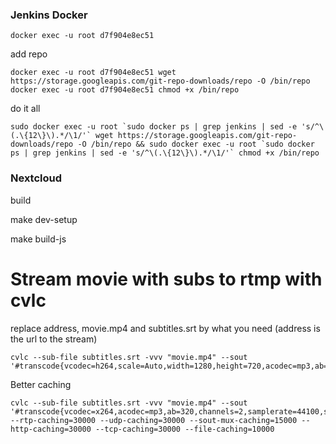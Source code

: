 ### Jenkins Docker
```
docker exec -u root d7f904e8ec51
```

add repo

```
docker exec -u root d7f904e8ec51 wget https://storage.googleapis.com/git-repo-downloads/repo -O /bin/repo
docker exec -u root d7f904e8ec51 chmod +x /bin/repo
```

do it all


```
sudo docker exec -u root `sudo docker ps | grep jenkins | sed -e 's/^\(.\{12\}\).*/\1/'` wget https://storage.googleapis.com/git-repo-downloads/repo -O /bin/repo && sudo docker exec -u root `sudo docker ps | grep jenkins | sed -e 's/^\(.\{12\}\).*/\1/'` chmod +x /bin/repo

```



### Nextcloud

build

make dev-setup

make build-js




# Stream movie with subs to rtmp with cvlc

replace address, movie.mp4 and subtitles.srt by what you need (address is the url to the stream)

```
cvlc --sub-file subtitles.srt -vvv "movie.mp4" --sout '#transcode{vcodec=h264,scale=Auto,width=1280,height=720,acodec=mp3,ab=128,channels=2,samplerate=44100,soverlay}:std{access=rtmp,mux=ffmpeg{mux=flv},dst=rtmp://address}'

```

Better caching

```
cvlc --sub-file subtitles.srt -vvv "movie.mp4" --sout '#transcode{vcodec=x264,acodec=mp3,ab=320,channels=2,samplerate=44100,soverlay}:std{access=rtmp,mux=ffmpeg{mux=flv},dst=rtmp://address}' --rtp-caching=30000 --udp-caching=30000 --sout-mux-caching=15000 --http-caching=30000 --tcp-caching=30000 --file-caching=10000
```
